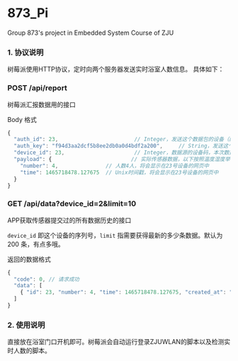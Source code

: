 # 873_Pi
Group 873's project in Embedded System Course of ZJU

### 1. 协议说明
树莓派使用HTTP协议，定时向两个服务器发送实时浴室人数信息。
具体如下：
### POST /api/report

树莓派汇报数据用的接口

Body 格式

```javascript
{
  "auth_id": 23,                        // Integer，发送这个数据包的设备（网关或直连网络的传感器）在网页上获得的设备码
  "auth_key": "f94d3aa2dcf5b8ee2db0a0d4bdf2a200",     // String，发送这个数据包的设备（网关或直连网络的传感器）在网页上获得的密钥
  "device_id": 23,                      // Integer，数据源的设备码，本次数据会显示在这个设备的网页上
  "payload": {                         // 实际传感器数据，以下按照温度湿度举例
    "number": 4,               // 人数4人，将会显示在23号设备的网页中
    "time": 1465718478.127675  // Unix时间戳，将会显示在23号设备的网页中
  }
}
```

### GET /api/data?device_id=2&limit=10

APP获取传感器提交过的所有数据历史的接口

`device_id` 即这个设备的序列号，`limit` 指需要获得最新的多少条数据。默认为 200 条，有点多哦。

返回的数据格式

```javascript
{
  "code": 0, // 请求成功
  "data": [
    { "id": 23, "number": 4, "time": 1465718478.127675, "created_at": "2016-06-12 13:28:12" } // 直接返回了数据库中的内容
  ]
}
```

### 2. 使用说明
直接放在浴室门口开机即可。树莓派会自动运行登录ZJUWLAN的脚本以及检测实时人数的脚本。
